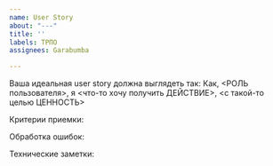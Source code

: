 ```yaml
---
name: User Story
about: "---"
title: ''
labels: ТРПО
assignees: Garabumba

---
```


Ваша идеальная user story должна выглядеть так: Как, <РОЛЬ пользователя>, я <что-то хочу получить ДЕЙСТВИЕ>, <с такой-то целью ЦЕННОСТЬ>

Критерии приемки:

Обработка ошибок:

Технические заметки:
